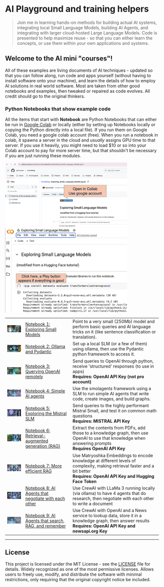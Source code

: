 # AI Playground and training helpers

> Join me in learning hands-on methods for building actual AI systems, integrating local Small Language Models, building AI Agents, and integrating with larger cloud-hosted Large Language Models.  Code is presented to help maximize reuse - so that you can either learn the concepts, or use them within your own applications and systems.

## Welcome to the AI mini "courses"!

All of these examples are living documents of AI techniques - updated so that you can follow along, run code and apps yourself (without having to install software onto your machine), and learn the details of how to employ AI solutions in real world software.  Most are taken from other good notebooks and examples, then tweaked or repaired as code evolves. All credit should go to the original thinkers.

### Python Notebooks that show example code ###

All the items that start with **Notebook** are Python Notebooks that can either be run in [Google Colab](https://colab.research.google.com/) or locally (either by setting up Notebooks locally or copying the Python directly into a local file). If you run them on Google Colab, you need a google colab account (free). When you run a notebook in colab, it spawns a server in the cloud and *usually* assigns GPU time to that server. If you use it heavily, you might need to load $10 or so into your Colab account to pay for more server time, but that shouldn't be necessary if you are just running these modules.

<img src="images/open_in_colab.png" alt="Click the Open in Colab button to load into the cloud" width="400" ></a>
<img src="images/colab_run_block.png" alt="Press the play triangle in each block to run the code within" width="400" ></a>


| | | |
|--|--|--|
|<a href="Exploring_Small_Language_Models.ipynb" target="_blank"><img src="images/DALLE_slm.png" alt="Thumbnail" width="200" ></a>|[Notebook 1: Exploring Small Models](Exploring_Small_Language_Models.ipynb) |Point to a very small (250Mb) model and perform basic queries and AI language tricks on it (like sentence classification or translation). |
|<a href="Ollama%20and%20pydantic.ipynb" target="_blank"><img src="images/ollama_pydantic.png" alt="Thumbnail" width="200" ></a>|[Notebook 2: Ollama and Pydantic](Ollama%20and%20pydantic.ipynb)|Set up a local SLM (or a few of them) using ollama, then use the Pydantic python framework to access it.|
|<a href="Accessing_OpenAI_via_API.ipynb" target="_blank"><img src="images/openai_querying.png" alt="Thumbnail" width="200" ></a>|[Notebook 3: Querying OpenAI remotely](Accessing_OpenAI_via_API.ipynb) |Send queries to OpenAI through python, receive 'structured' responses (to use in apps)<br/>**Requires: OpenAI API Key (not pro account)** |
|<a href="Building%20SmolAgents.ipynb" target="_blank"><img src="images/ai_agent_1.png" alt="Thumbnail" width="200" ></a>|[Notebook 4: Simple AI agents](Building%20SmolAgents.ipynb)|Use the smolagents framework using a SLM to run simple AI agents that write code, create images, and build graphs.|
|<a href="Mistral%20Small%20via%20API.ipynb" target="_blank"><img src="images/ai_crew_rag.png" alt="Thumbnail" width="200" ></a>|[Notebook 5: Exploring the Mistral SLM](Mistral%20Small%20via%20API.ipynb) |Send queries to the highly performant Mistral Small, and test it on common math questions <br/>**Requires: MISTRAL API Key**|
|<a href="Using%20AI%20Agents%20to%20build%20a%20Knowledge%20Graph%20and%20verify%20results.ipynb" target="_blank"><img src="images/python_ai.png" alt="Thumbnail" width="200" ></a>|[Notebook 6: Retrieval-augmented generation (RAG)](Using%20AI%20Agents%20to%20build%20a%20Knowledge%20Graph%20and%20verify%20results.ipynb)| Extract the contents from PDFs, add those to a knowledge graph, then use OpenAI to use that knowledge when answering prompts<br/>**Requires OpenAI API Key**|
|<a href="RAG%20into%20a%20Knowledge%20Graph%20with%20Matryoshka%20Embeddings.ipynb" target="_blank"><img src="images/ai_dolls.png" alt="Thumbnail" width="200" ></a>|[Notebook 7: More efficient RAG](RAG%20into%20a%20Knowledge%20Graph%20with%20Matryoshka%20Embeddings.ipynb)|Use Matryoshka Embeddings to encode knowledge at different levels of complexity, making retrieval faster and a bit better<br/>**Requires: OpenAI API Key and Hugging Face Token**|
|<a href="CrewAI%20Multiple%20Agents%20with%20search.ipynb" target="_blank"><img src="images/ai_crew_1.png" alt="Thumbnail" width="200" ></a>|[Notebook 8: AI Agents that negotiate with each other](CrewAI%20Multiple%20Agents%20with%20search.ipynb)|Use CrewAI with LLaMa 3 running locally (via ollama) to have 4 agents that do research, then negotiate with each other to write a document|
|<a href="CrewAI_Example.ipynb" target="_blank"><img src="images/ai_agent_2.png" alt="Thumbnail" width="200" ></a>|[Notebook 9: AI Agents that search, RAG, and remember](CrewAI_Example.ipynb)|Use CrewAI with OpenAI and a News service to lookup data, store it in a knowledge graph, then answer results<br/>**Requires: OpenAI API Key and newsapi.org Key**|




---

## License

This project is licensed under the MIT License - see the [LICENSE](LICENSE) file for details. Widely recognized as one of the most permissive licenses. Allows users to freely use, modify, and distribute the software with minimal restrictions, only requiring that the original copyright notice be included. 
